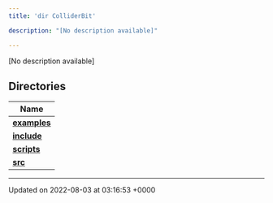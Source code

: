 ```yaml
---
title: 'dir ColliderBit'

description: "[No description available]"

---
```







[No description available]

## Directories

| Name           |
| -------------- |
| **[examples](/documentation/code/darkbit_development/files/dir_5ec7ed99c429be57649080f5572cb885/#dir-examples)**  |
| **[include](/documentation/code/darkbit_development/files/dir_86971f7a3e033a44fdd79643f3070191/#dir-include)**  |
| **[scripts](/documentation/code/darkbit_development/files/dir_8d8d78fa40d3abc744d88b85d344fbd6/#dir-scripts)**  |
| **[src](/documentation/code/darkbit_development/files/dir_ebc0d8ef92b132863f07a78e664e2ed5/#dir-src)**  |






-------------------------------

Updated on 2022-08-03 at 03:16:53 +0000
